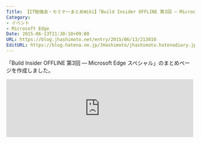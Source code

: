 ```yaml
---
Title: 【IT勉強会・セミナーまとめWiki】「Build Insider OFFLINE 第3回 ― Microsoft Edge スペシャル」のまとめページを作成しました
Category:
- イベント
- Microsoft Edge
Date: 2015-06-13T21:30:10+09:00
URL: https://blog.jhashimoto.net/entry/2015/06/13/213010
EditURL: https://blog.hatena.ne.jp/JHashimoto/jhashimoto.hatenadiary.jp/atom/entry/8454420450097472234
---
```


「Build Insider OFFLINE 第3回 ― Microsoft Edge スペシャル」のまとめページを作成しました。

<iframe class="bookmarklet hatena-embed" src="http://hatenablog.com/embed?url=http%3A%2F%2Fitstudy.jhashimoto.net%2Findex.php%3Ftitle%3DBuild_Insider_OFFLINE_%25E7%25AC%25AC3%25E5%259B%259E_%25E2%2580%2595_Microsoft_Edge_%25E3%2582%25B9%25E3%2583%259A%25E3%2582%25B7%25E3%2583%25A3%25E3%2583%25AB" title="Build Insider OFFLINE 第3回 ― Microsoft Edge スペシャル - IT勉強会・セミナーまとめWiki" style="border:none;display:block;margin:0 0 1.7rem;overflow:hidden;height:155px;width:100%;max-width:500px;"><a href="http://itstudy.jhashimoto.net/index.php?title=Build_Insider_OFFLINE_%E7%AC%AC3%E5%9B%9E_%E2%80%95_Microsoft_Edge_%E3%82%B9%E3%83%9A%E3%82%B7%E3%83%A3%E3%83%AB" target="_blank">Build Insider OFFLINE 第3回 ― Microsoft Edge スペシャル - IT勉強会・セミナーまとめWiki</a></iframe>
